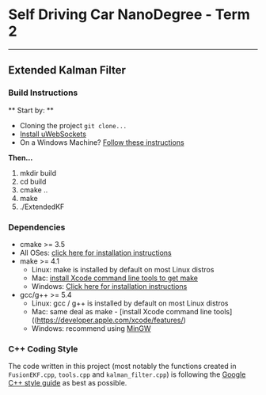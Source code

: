 
# Self Driving Car NanoDegree - Term 2 
___
## Extended Kalman Filter

### Build Instructions

** Start by: **

* Cloning the project `git clone...`
* [Install uWebSockets](https://github.com/uNetworking/uWebSockets)
* On a Windows Machine? [Follow these instructions](https://classroom.udacity.com/nanodegrees/nd013/parts/40f38239-66b6-46ec-ae68-03afd8a601c8/modules/0949fca6-b379-42af-a919-ee50aa304e6a/lessons/f758c44c-5e40-4e01-93b5-1a82aa4e044f/concepts/16cf4a78-4fc7-49e1-8621-3450ca938b77)

**Then...**
1. mkdir build
2. cd build
3. cmake ..
4. make
5. ./ExtendedKF

### Dependencies

* cmake >= 3.5
 * All OSes: [click here for installation instructions](https://cmake.org/install/)
* make >= 4.1
  * Linux: make is installed by default on most Linux distros
  * Mac: [install Xcode command line tools to get make](https://developer.apple.com/xcode/features/)
  * Windows: [Click here for installation instructions](http://gnuwin32.sourceforge.net/packages/make.htm)
* gcc/g++ >= 5.4
  * Linux: gcc / g++ is installed by default on most Linux distros
  * Mac: same deal as make - [install Xcode command line tools]((https://developer.apple.com/xcode/features/)
  * Windows: recommend using [MinGW](http://www.mingw.org/)
  

### C++ Coding Style
The code written in this project (most notably the functions created in `FusionEKF.cpp`, `tools.cpp` and `kalman_filter.cpp`) is following the [Google C++ style guide](https://google.github.io/styleguide/cppguide.html) as best as possible.
